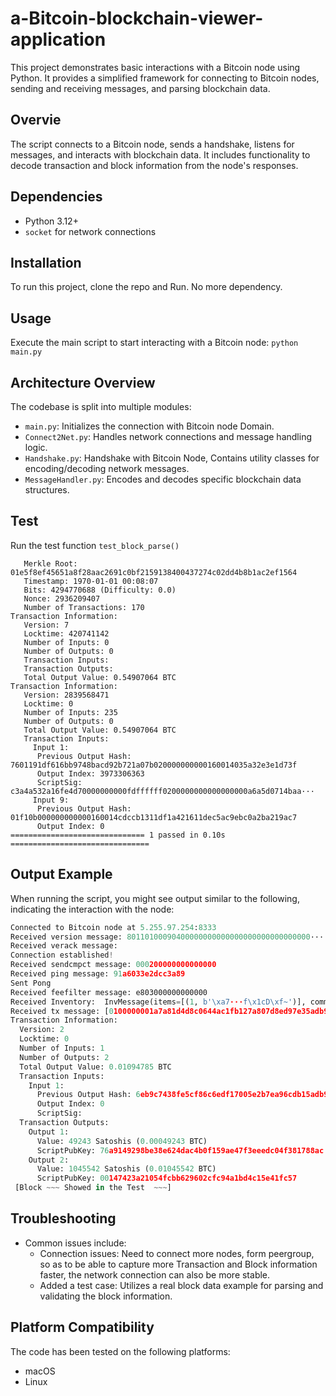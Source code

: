 # a-Bitcoin-blockchain-viewer-application
This project demonstrates basic interactions with a Bitcoin node using Python. It provides a simplified framework for connecting to Bitcoin nodes, sending and receiving messages, and parsing blockchain data.
## Overvie
The script connects to a Bitcoin node, sends a handshake, listens for messages, and interacts with blockchain data. It includes functionality to decode transaction and block information from the node's responses.
## Dependencies
   - Python 3.12+
   - `socket` for network connections
## Installation
To run this project, clone the repo and Run. No more dependency.
## Usage
Execute the main script to start interacting with a Bitcoin node:
`python main.py`
## Architecture Overview
The codebase is split into multiple modules:
   - `main.py`: Initializes the connection with Bitcoin node Domain.
   - `Connect2Net.py`: Handles network connections and message handling logic.
   - `Handshake.py`: Handshake with Bitcoin Node, Contains utility classes for encoding/decoding network messages.
   - `MessageHandler.py`: Encodes and decodes specific blockchain data structures.
## Test
Run the test function
`test_block_parse()`
```TestBlock
   Merkle Root: 01e5f8ef45651a8f28aac2691c0bf2159138400437274c02dd4b8b1ac2ef1564
   Timestamp: 1970-01-01 00:08:07
   Bits: 4294770688 (Difficulty: 0.0)
   Nonce: 2936209407
   Number of Transactions: 170
Transaction Information:
   Version: 7
   Locktime: 420741142
   Number of Inputs: 0
   Number of Outputs: 0
   Transaction Inputs:
   Transaction Outputs:
   Total Output Value: 0.54907064 BTC
Transaction Information:
   Version: 2839568471
   Locktime: 0
   Number of Inputs: 235
   Number of Outputs: 0
   Total Output Value: 0.54907064 BTC
   Transaction Inputs:
     Input 1:
      Previous Output Hash: 7601191df616bb9748bacd92b721a07b020000000000160014035a32e3e1d73f
      Output Index: 3973306363
      ScriptSig: c3a4a532a16fe4d70000000000fdffffff0200000000000000000a6a5d0714baa···
     Input 9:
      Previous Output Hash: 01f10b000000000000160014cdccb1311df1a421611dec5ac9ebc0a2ba219ac7
      Output Index: 0
============================== 1 passed in 0.10s ===============================
```
## Output Example
When running the script, you might see output similar to the following, indicating the interaction with the node:
```Main.py
Connected to Bitcoin node at 5.255.97.254:8333
Received version message: 80110100090400000000000000000000000000000···
Received verack message:
Connection established!
Received sendcmpct message: 000200000000000000
Received ping message: 91a6033e2dcc3a89
Sent Pong
Received feefilter message: e803000000000000
Received Inventory:  InvMessage(items=[(1, b'\xa7···f\x1cD\xf~')], command=b'inv')
Received tx message: [0100000001a7a81d4d8c0644ac1fb127a807d8ed97e35adb93f389dc377eb11d17f50ea5f3bf0000···]
Transaction Information:
  Version: 2
  Locktime: 0
  Number of Inputs: 1
  Number of Outputs: 2
  Total Output Value: 0.01094785 BTC
  Transaction Inputs:
    Input 1:
      Previous Output Hash: 6eb9c7438fe5cf86c6edf17005e2b7ea96cdb15adb9e4144411305fc5b6fc16c
      Output Index: 0
      ScriptSig: 
  Transaction Outputs:
    Output 1:
      Value: 49243 Satoshis (0.00049243 BTC)
      ScriptPubKey: 76a9149298be38e624dac4b0f159ae47f3eeedc04f381788ac
    Output 2:
      Value: 1045542 Satoshis (0.01045542 BTC)
      ScriptPubKey: 00147423a21054fcbb629602cfc94a1bd4c15e41fc57
 [Block ~~~ Showed in the Test  ~~~]
```
## Troubleshooting
 - Common issues include:
   - Connection issues: Need to connect more nodes, form peergroup, so as to be able to capture more Transaction and Block information faster, the network connection can also be more stable.
   - Added a test case: Utilizes a real block data example for parsing and validating the block information.
## Platform Compatibility
The code has been tested on the following platforms:
- macOS
- Linux
